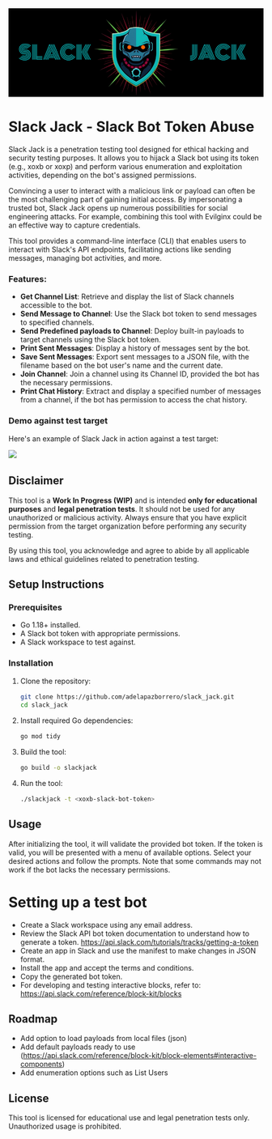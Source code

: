 <img src="assets/logo.png"/>

# Slack Jack - Slack Bot Token Abuse

Slack Jack is a penetration testing tool designed for ethical hacking and security testing purposes. It allows you to hijack a Slack bot using its token (e.g., xoxb or xoxp) and perform various enumeration and exploitation activities, depending on the bot's assigned permissions.

Convincing a user to interact with a malicious link or payload can often be the most challenging part of gaining initial access. By impersonating a trusted bot, Slack Jack opens up numerous possibilities for social engineering attacks. For example, combining this tool with Evilginx could be an effective way to capture credentials.

This tool provides a command-line interface (CLI) that enables users to interact with Slack's API endpoints, facilitating actions like sending messages, managing bot activities, and more.

### Features:

- **Get Channel List**: Retrieve and display the list of Slack channels accessible to the bot.
- **Send Message to Channel**: Use the Slack bot token to send messages to specified channels.
- **Send Predefined payloads to Channel**: Deploy built-in payloads to target channels using the Slack bot token.
- **Print Sent Messages**: Display a history of messages sent by the bot.
- **Save Sent Messages**: Export sent messages to a JSON file, with the filename based on the bot user's name and the current date.
- **Join Channel**: Join a channel using its Channel ID, provided the bot has the necessary permissions.
- **Print Chat History**: Extract and display a specified number of messages from a channel, if the bot has permission to access the chat history.

### Demo against test target

Here's an example of Slack Jack in action against a test target:

<img src="assets/demo.gif"/>

## Disclaimer

This tool is a **Work In Progress (WIP)** and is intended **only for educational purposes** and **legal penetration tests**. It should not be used for any unauthorized or malicious activity. Always ensure that you have explicit permission from the target organization before performing any security testing.

By using this tool, you acknowledge and agree to abide by all applicable laws and ethical guidelines related to penetration testing.

## Setup Instructions

### Prerequisites

- Go 1.18+ installed.
- A Slack bot token with appropriate permissions.
- A Slack workspace to test against.

### Installation

1. Clone the repository:

   ```bash
   git clone https://github.com/adelapazborrero/slack_jack.git
   cd slack_jack
   ```

2. Install required Go dependencies:

   ```bash
   go mod tidy
   ```

3. Build the tool:

   ```bash
   go build -o slackjack
   ```

4. Run the tool:

   ```bash
   ./slackjack -t <xoxb-slack-bot-token>
   ```

## Usage

After initializing the tool, it will validate the provided bot token. If the token is valid, you will be presented with a menu of available options. Select your desired actions and follow the prompts. Note that some commands may not work if the bot lacks the necessary permissions.

# Setting up a test bot

- Create a Slack workspace using any email address.
- Review the Slack API bot token documentation to understand how to generate a token. https://api.slack.com/tutorials/tracks/getting-a-token
- Create an app in Slack and use the manifest to make changes in JSON format.
- Install the app and accept the terms and conditions.
- Copy the generated bot token.
- For developing and testing interactive blocks, refer to: https://api.slack.com/reference/block-kit/blocks

## Roadmap

- Add option to load payloads from local files (json)
- Add default payloads ready to use (https://api.slack.com/reference/block-kit/block-elements#interactive-components)
- Add enumeration options such as List Users

## License

This tool is licensed for educational use and legal penetration tests only. Unauthorized usage is prohibited.
